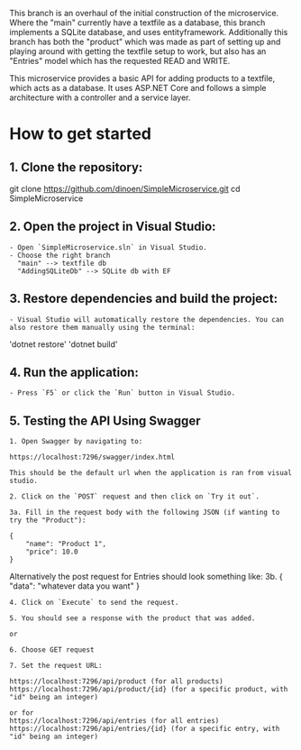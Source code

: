 This branch is an overhaul of the initial construction of the microservice.
Where the "main" currently have a textfile as a database, this branch implements a SQLite database, and uses entityframework.
Additionally this branch has both the "product" which was made as part of setting up and playing around with getting the textfile setup to work, but also has
an "Entries" model which has the requested READ and WRITE. 


This microservice provides a basic API for adding products to a textfile, which acts as
a database. It uses ASP.NET Core and follows a simple architecture with a controller and a service layer.
# How to get started

## 1. Clone the repository:

git clone https://github.com/dinoen/SimpleMicroservice.git
cd SimpleMicroservice


## 2. Open the project in Visual Studio:

    - Open `SimpleMicroservice.sln` in Visual Studio.
    - Choose the right branch
      "main" --> textfile db
      "AddingSQLiteDb" --> SQLite db with EF

## 3. Restore dependencies and build the project:

    - Visual Studio will automatically restore the dependencies. You can also restore them manually using the terminal:

'dotnet restore'
'dotnet build'   

## 4. Run the application:

    - Press `F5` or click the `Run` button in Visual Studio.

## 5. Testing the API Using Swagger

	1. Open Swagger by navigating to:

	https://localhost:7296/swagger/index.html

    This should be the default url when the application is ran from visual studio. 

	2. Click on the `POST` request and then click on `Try it out`.

	3a. Fill in the request body with the following JSON (if wanting to try the "Product"):
	
	{
		"name": "Product 1",
		"price": 10.0
	}

 Alternatively the post request for Entries should look something like:
 3b. 
  {
    "data": "whatever data you want"
  }
	
	4. Click on `Execute` to send the request.

	5. You should see a response with the product that was added.

    or 

    6. Choose GET request
    
    7. Set the request URL:

    https://localhost:7296/api/product (for all products)
    https://localhost:7296/api/product/{id} (for a specific product, with "id" being an integer)
    
    or for  
    https://localhost:7296/api/entries (for all entries)
    https://localhost:7296/api/entries/{id} (for a specific entry, with "id" being an integer)

    
